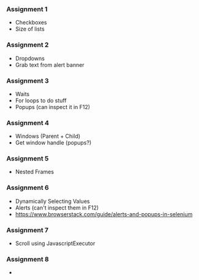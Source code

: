 ### Assignment 1
- Checkboxes
- Size of lists

### Assignment 2
- Dropdowns
- Grab text from alert banner

### Assignment 3
- Waits
- For loops to do stuff
- Popups (can inspect it in F12)

### Assignment 4
- Windows (Parent + Child)
- Get window handle (popups?)

### Assignment 5
- Nested Frames

### Assignment 6
- Dynamically Selecting Values
- Alerts (can't inspect them in F12)
- https://www.browserstack.com/guide/alerts-and-popups-in-selenium

### Assignment 7
- Scroll using JavascriptExecutor

### Assignment 8
- 